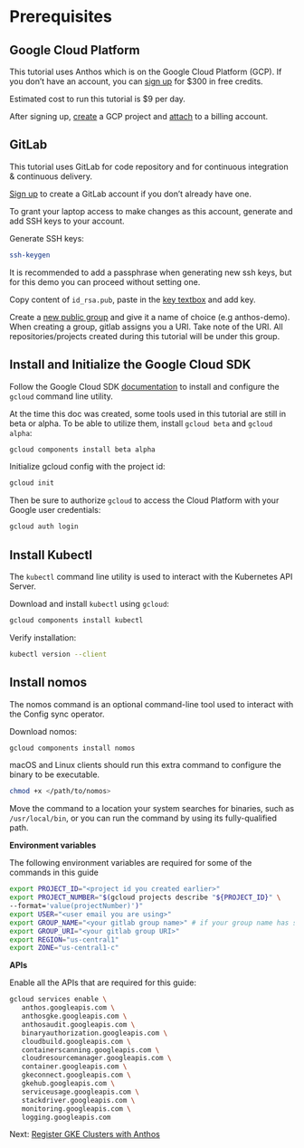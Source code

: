 # Prerequisites

## Google Cloud Platform

This tutorial uses Anthos which is on the Google Cloud Platform (GCP). If you don’t have an account, you can [sign up](https://cloud.google.com/free/) for $300 in free credits. 

Estimated cost to run this tutorial is $9 per day.

After signing up, [create](https://cloud.google.com/resource-manager/docs/creating-managing-projects) a GCP project and [attach](https://cloud.google.com/billing/docs/how-to/modify-project) to a billing account.


## GitLab

This tutorial uses GitLab for code repository and for continuous integration & continuous delivery.

[Sign up](https://gitlab.com/users/sign_up) to create a GitLab account if you don’t already have one.

To grant your laptop access to make changes as this account, generate and add SSH keys to your account.

Generate SSH keys:


```bash
ssh-keygen
```


It is recommended to add a passphrase when generating new ssh keys, but for this demo you can proceed without setting one. 

Copy content of `id_rsa.pub`, paste in the [key textbox](https://gitlab.com/-/profile/keys) and add key.

Create a [new public group](https://gitlab.com/groups/new) and  give it a name of choice (e.g anthos-demo).  When creating a group, gitlab assigns you a URI. Take note of the URI. All repositories/projects created during this tutorial will be under this group.


## Install and Initialize the Google Cloud SDK

Follow the Google Cloud SDK [documentation](https://cloud.google.com/sdk/docs/install) to install and configure the `gcloud` command line utility.

At the time this doc was created, some tools used in this tutorial are still in beta or alpha. To be able to utilize them, install `gcloud beta` and `gcloud alpha`:


```bash
gcloud components install beta alpha
```


Initialize gcloud config with the project id:


```bash
gcloud init 
```


Then be sure to authorize `gcloud` to access the Cloud Platform with your Google user credentials:


```bash
gcloud auth login
```


## Install Kubectl

The `kubectl` command line utility is used to interact with the Kubernetes API Server. 

Download and install `kubectl` using `gcloud`:


```bash
gcloud components install kubectl
```


Verify installation:


```bash
kubectl version --client
```



## Install nomos

The nomos command is an optional command-line tool used to interact with the Config sync operator. 

Download nomos:


```bash
gcloud components install nomos
```


macOS and Linux clients should run this extra command to configure the binary to be executable.


```bash
chmod +x </path/to/nomos>
```


Move the command to a location your system searches for binaries, such as `/usr/local/bin`, or you can run the command by using its fully-qualified path.

**Environment variables**

The following environment variables are required for some of the commands in this guide


```bash
export PROJECT_ID="<project id you created earlier>"
export PROJECT_NUMBER="$(gcloud projects describe "${PROJECT_ID}" \
--format='value(projectNumber)')"
export USER="<user email you are using>"
export GROUP_NAME="<your gitlab group name>" # if your group name has space(s), replace with `-`
export GROUP_URI="<your gitlab group URI>"
export REGION="us-central1"
export ZONE="us-central1-c"
```


**APIs**

Enable all the APIs that are required for this guide:

 
```bash
gcloud services enable \
   anthos.googleapis.com \
   anthosgke.googleapis.com \
   anthosaudit.googleapis.com \
   binaryauthorization.googleapis.com \
   cloudbuild.googleapis.com \
   containerscanning.googleapis.com \
   cloudresourcemanager.googleapis.com \
   container.googleapis.com \
   gkeconnect.googleapis.com \
   gkehub.googleapis.com \
   serviceusage.googleapis.com \
   stackdriver.googleapis.com \
   monitoring.googleapis.com \
   logging.googleapis.com
```

Next: [Register GKE Clusters with Anthos](2-register-gke-clusters-with-anthos.md)
